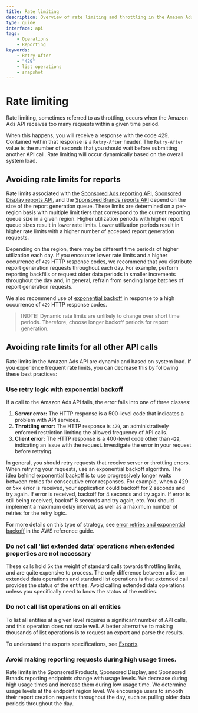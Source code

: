```yaml
---
title: Rate limiting
description: Overview of rate limiting and throttling in the Amazon Ads API
type: guide
interface: api
tags:
    - Operations
    - Reporting
keywords:
    - Retry-After
    - "429"
    - list operations
    - snapshot
---
```


# Rate limiting

Rate limiting, sometimes referred to as throttling, occurs when the Amazon Ads API receives too many requests within a given time period. 

When this happens, you will receive a response with the code 429. Contained within that response is a `Retry-After` header. The `Retry-After` value is the number of seconds that you should wait before submitting another API call. Rate limiting will occur dynamically based on the overall system load.

## Avoiding rate limits for reports

Rate limits associated with the [Sponsored Ads reporting API](offline-report-prod-3p), [Sponsored Display reports API](sponsored-display/3-0/openapi#tag/Reports), and the [Sponsored Brands reports API](sponsored-brands/3-0/openapi#tag/Reports) depend on the size of the report generation queue. These limits are determined on a per-region basis with multiple limit tiers that correspond to the current reporting queue size in a given region. Higher utilization periods with higher report queue sizes result in lower rate limits. Lower utilization periods result in higher rate limits with a higher number of accepted report generation requests.

Depending on the region, there may be different time periods of higher utilization each day. If you encounter lower rate limits and a higher occurrence of `429` HTTP response codes, we recommend that you distribute report generation requests throughout each day. For example, perform reporting backfills or request older data periods in smaller increments throughout the day and, in general, refrain from sending large batches of report generation requests. 

We also recommend use of [exponential backoff](https://aws.amazon.com/blogs/architecture/exponential-backoff-and-jitter/) in response to a high occurrence of `429` HTTP response codes. 

> [NOTE] Dynamic rate limits are unlikely to change over short time periods. Therefore, choose longer backoff periods for report generation. 

## Avoiding rate limits for all other API calls

Rate limits in the Amazon Ads API are dynamic and based on system load. If you experience frequent rate limits, you can decrease this by following these best practices:

### Use retry logic with exponential backoff

If a call to the Amazon Ads API fails, the error falls into one of three classes:

1. **Server error:** The HTTP response is a 500-level code that indicates a problem with API services.
2. **Throttling error:** The HTTP response is `429`, an administratively enforced restriction limiting the allowed frequency of API calls.
3. **Client error:** The HTTP response is a 400-level code other than `429`, indicating an issue with the request. Investigate the error in your request before retrying.

In general, you should retry requests that receive server or throttling errors. When retrying your requests, use an exponential backoff algorithm. The idea behind exponential backoff is to use progressively longer waits between retries for consecutive error responses. For example, when a 429 or 5xx error is received, your application could backoff for 2 seconds and try again. If error is received, backoff for 4 seconds and try again. If error is still being received, backoff 8 seconds and try again, etc. You should implement a maximum delay interval, as well as a maximum number of retries for the retry logic.

For more details on this type of strategy, see [error retries and exponential backoff](https://docs.aws.amazon.com/general/latest/gr/api-retries.html) in the AWS reference guide.

### Do not call 'list extended data' operations when extended properties are not necessary

These calls hold 5x the weight of standard calls towards throttling limits, and are quite expensive to process. The only difference between a list on extended data operations and standard list operations is that extended call provides the status of the entities. Avoid calling extended data operations unless you specifically need to know the status of the entities.

### Do not call list operations on all entities

To list all entities at a given level requires a significant number of API calls, and this operation does not scale well. A better alternative to making thousands of list operations is to request an export and parse the results.

To understand the exports specifications, see [Exports](exports).

### Avoid making reporting requests during high usage times.

Rate limits in the Sponsored Products, Sponsored Display, and Sponsored Brands reporting endpoints change with usage levels. We decrease during high usage times and increase them during low usage time. We determine usage levels at the endpoint region level. We encourage users to smooth their report creation requests throughout the day, such as pulling older data periods throughout the day. 